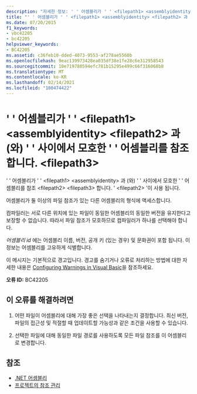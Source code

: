 ```yaml
---
description: "자세한 정보: ' ' 어셈블리가 ' ' <filepath1> <assemblyidentity> <filepath2> 및 ' <filepath3> ' 사이에서 모호한 ' ' 어셈블리를 참조 합니다."
title: "' ' 어셈블리가 ' ' <filepath1> <assemblyidentity> <filepath2> 과 (와) ' ' 사이에서 모호한 ' ' 어셈블리를 참조 합니다. <filepath3>"
ms.date: 07/20/2015
f1_keywords:
- vbc42205
- bc42205
helpviewer_keywords:
- BC42205
ms.assetid: c36feb10-dded-4073-9553-af278ae5560b
ms.openlocfilehash: 9eac139973428ea035df38e1fe28c6e312958543
ms.sourcegitcommit: 10e719780594efc781b15295e499c66f316068b8
ms.translationtype: MT
ms.contentlocale: ko-KR
ms.lasthandoff: 02/14/2021
ms.locfileid: "100474422"
---
```

# <a name="assembly-filepath1-references-assembly-assemblyidentity-which-is-ambiguous-between-filepath2-and-filepath3"></a>' ' 어셈블리가 ' ' \<filepath1> \<assemblyidentity> \<filepath2> 과 (와) ' ' 사이에서 모호한 ' ' 어셈블리를 참조 합니다. \<filepath3>

' ' 어셈블리가 ' ' \<filepath1> \<assemblyidentity> 과 (와) ' ' 사이에서 모호한 ' ' 어셈블리를 참조 \<filepath2> \<filepath3> 합니다. ' \<filepath2> '이 사용 됩니다.  
  
 어셈블리가 둘 이상의 파일 참조가 있는 다른 어셈블리의 형식에 액세스합니다.  
  
 컴파일러는 서로 다른 위치에 있는 파일이 동일한 어셈블리의 동일한 버전을 유지한다고 보장할 수 없습니다. 따라서 파일 참조가 모호하므로 컴파일러가 하나를 선택해야 합니다.  
  
 *어셈블리 id* 에는 어셈블리 이름, 버전, 공개 키 (있는 경우) 및 문화권이 포함 됩니다. 이 정보는 어셈블리를 고유하게 식별합니다.  
  
 이 메시지는 기본적으로 경고입니다. 경고를 숨기거나 오류로 처리하는 방법에 대한 자세한 내용은 [Configuring Warnings in Visual Basic](/visualstudio/ide/configuring-warnings-in-visual-basic)을 참조하세요.  
  
 **오류 ID:** BC42205  
  
## <a name="to-correct-this-error"></a>이 오류를 해결하려면  
  
1. 어떤 파일이 어셈블리에 대해 가장 좋은 선택을 나타내는지 결정합니다. 최신 버전, 파일의 접근성 및 적절할 때 업데이트할 가능성과 같은 조건을 사용할 수 있습니다.  
  
2. 선택한 파일에 대해 동일한 파일 경로를 사용하도록 모든 파일 참조를 이 어셈블리로 변경합니다.  
  
## <a name="see-also"></a>참조

- [.NET 어셈블리](../../standard/assembly/index.md)
- [프로젝트의 참조 관리](/visualstudio/ide/managing-references-in-a-project)
